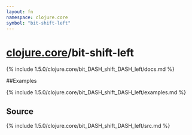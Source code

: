 ```yaml
---
layout: fn
namespace: clojure.core
symbol: "bit-shift-left"
---
```


# [clojure.core](../)/bit-shift-left

{% include 1.5.0/clojure.core/bit_DASH_shift_DASH_left/docs.md %}

##Examples

{% include 1.5.0/clojure.core/bit_DASH_shift_DASH_left/examples.md %}
## Source
{% include 1.5.0/clojure.core/bit_DASH_shift_DASH_left/src.md %}

